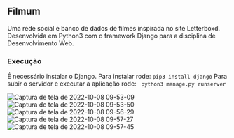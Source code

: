 ## Filmum
Uma rede social e banco de dados de filmes inspirada no site Letterboxd.
Desenvolvida em Python3 com o framework Django para a disciplina de Desenvolvimento Web.


### Execução
É necessário instalar o Django. Para instalar rode: ``pip3 install django``
Para subir o servidor e executar a aplicação rode: ``  python3 manage.py runserver ``

![Captura de tela de 2022-10-08 09-53-09](https://user-images.githubusercontent.com/50959073/194709025-75737e77-0467-4031-9b91-8e44767ff943.png)
![Captura de tela de 2022-10-08 09-53-50](https://user-images.githubusercontent.com/50959073/194709219-86c92e14-d205-4560-8aa7-c7e97572946a.png)
![Captura de tela de 2022-10-08 09-56-29](https://user-images.githubusercontent.com/50959073/194708849-e715f6be-8f5a-443d-ab97-51c6111add93.png)
![Captura de tela de 2022-10-08 09-57-27](https://user-images.githubusercontent.com/50959073/194708856-7e3a3c87-4c4e-4bd7-a586-435c3cb05913.png)
![Captura de tela de 2022-10-08 09-57-45](https://user-images.githubusercontent.com/50959073/194708858-2b1a5b71-36a9-4f28-94e6-1b6ff68da893.png)
